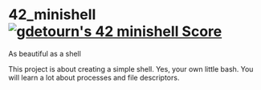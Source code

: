 # 42_minishell <a href="https://github.com/Coday-meric/badge42"><img src="https://badge42.coday.fr/api/v2/clvc6erwr2003401p4pxhxpfsu/project/3507071" alt="gdetourn's 42 minishell Score" /></a>
As beautiful as a shell

This project is about creating a simple shell.
Yes, your own little bash.
You will learn a lot about processes and file descriptors.
